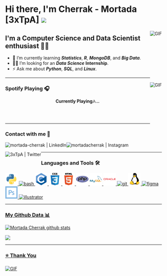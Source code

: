 # Hi there, I'm Cherrak - Mortada [3xTpA] <img width="30px" src="https://media.tenor.com/images/3b388fe03da271d2674faf85eb7c3fcd/tenor.gif" />

<img align="right" alt="GIF" height="160px" src="https://media.giphy.com/media/du3J3cXyzhj75IOgvA/giphy.gif" />

## I'm a Computer Science and Data Scientist enthusiast 🐱‍💻

- 🌱 I’m currently learning **_Statistics_**, **_R_**, **_MongoDB_**, and **_Big Data_**.
- 🤝🏼 I’m looking for an _**Data Science**_ **Internship**.
- ⚡ Ask me about **_Python_**, **_SQL_**, and **_Linux_**.

---

<img align="right" alt="GIF" height="170px" src="https://media.giphy.com/media/J5B1Y8QZnzXXbLQIBu/giphy.gif" />

### Spotify Playing 🎧

<p align="center"> 
  <b>Currently Playing🎶...</b><br><br>
</p>

<br>
<hr>

### Contact with me 📝

   <a href="https://www.linkedin.com/in/mortada-cherrak">
   <img align="left" alt="mortada-cherrak | LinkedIn" height="30px" src="https://cdn-icons-png.flaticon.com/512/174/174857.png"/></a>
   <a href="https://www.instagram.com/mortadacherrak">
   <img align="left" alt="mortadacherrak | Instagram" height="30px" src="https://cdn-icons-png.flaticon.com/512/174/174855.png" /></a>
   <a href="https://twitter.com/mortada_cherrak">
   <img align="left" alt="3xTpA | Twitter" height="30px" src="https://cdn-icons-png.flaticon.com/512/1409/1409937.png" /></a>


<br/>

---

### Languages and Tools 🛠 

<p align="left"> 
</a> <a href="https://www.python.org" target="_blank" rel="noreferrer"> <img src="https://raw.githubusercontent.com/devicons/devicon/master/icons/python/python-original.svg" alt="python" width="40" height="40"/> </a> <a href="https://www.gnu.org/software/bash/" target="_blank" rel="noreferrer"> <img src="https://www.vectorlogo.zone/logos/gnu_bash/gnu_bash-icon.svg" alt="bash" width="40" height="40"/> </a> <a href="https://www.cprogramming.com/" target="_blank" rel="noreferrer"> <img src="https://raw.githubusercontent.com/devicons/devicon/master/icons/c/c-original.svg" alt="c" width="40" height="40"/> </a> <a href="https://www.w3schools.com/css/" target="_blank" rel="noreferrer"> <img src="https://raw.githubusercontent.com/devicons/devicon/master/icons/css3/css3-original-wordmark.svg" alt="css3" width="40" height="40"/> </a> <a href="https://www.w3.org/html/" target="_blank" rel="noreferrer"> <img src="https://raw.githubusercontent.com/devicons/devicon/master/icons/html5/html5-original-wordmark.svg" alt="html5" width="40" height="40"/> </a> <a href="https://www.php.net" target="_blank" rel="noreferrer"> <img src="https://raw.githubusercontent.com/devicons/devicon/master/icons/php/php-original.svg" alt="php" width="40" height="40"/> </a> <a href="https://www.mysql.com/" target="_blank" rel="noreferrer"> <img src="https://raw.githubusercontent.com/devicons/devicon/master/icons/mysql/mysql-original-wordmark.svg" alt="mysql" width="40" height="40"/> </a> <a href="https://www.oracle.com/" target="_blank" rel="noreferrer"> <img src="https://raw.githubusercontent.com/devicons/devicon/master/icons/oracle/oracle-original.svg" alt="oracle" width="40" height="40"/> </a> <a href="https://git-scm.com/" target="_blank" rel="noreferrer"> <img src="https://www.vectorlogo.zone/logos/git-scm/git-scm-icon.svg" alt="git" width="40" height="40"/> </a> <a href="https://www.linux.org/" target="_blank" rel="noreferrer"> <img src="https://raw.githubusercontent.com/devicons/devicon/master/icons/linux/linux-original.svg" alt="linux" width="40" height="40"/> </a> <a href="https://www.figma.com/" target="_blank" rel="noreferrer"> <img src="https://www.vectorlogo.zone/logos/figma/figma-icon.svg" alt="figma" width="40" height="40"/> </a> <a href="https://www.photoshop.com/en" target="_blank" rel="noreferrer"> <img src="https://raw.githubusercontent.com/devicons/devicon/master/icons/photoshop/photoshop-line.svg" alt="photoshop" width="40" height="40"/> </a> <a href="https://www.adobe.com/in/products/illustrator.html" target="_blank" rel="noreferrer"> <img src="https://www.vectorlogo.zone/logos/adobe_illustrator/adobe_illustrator-icon.svg" alt="illustrator" width="40" height="40"/> </p>

------

###     My Github Data  📊

![Mortada Cherrak github stats](https://github-readme-stats.vercel.app/api?username=mortadacherrak&count_private=true&show_icons=true&theme=radical)

<img align="center" src="https://github-readme-stats.vercel.app/api/top-langs/?username=mortadacherrak&layout=compact&theme=gotham" />

---

### ⭐ Thank You 

<img align="center" alt="GIF" height="400" width="600" src="https://i.pinimg.com/originals/8b/35/fe/8b35fef55fba1a201c9c7a11d3ec3d64.gif" />



